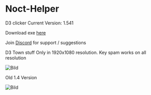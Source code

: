 # Noct-Helper
D3 clicker
Current Version: 1.541

Download exe [here](https://github.com/Akayaakuma/Noct-Helper/releases) 

Join [Discord](https://discord.gg/ad4bcJZ) for support / suggestions

D3 Town stuff Only in 1920x1080 resolution. Key spam works on all resolution

![Bild](https://i.imgur.com/XiIynAH.png)



Old 1.4 Version 

![Bild](https://i.imgur.com/XLlNFik.png)
